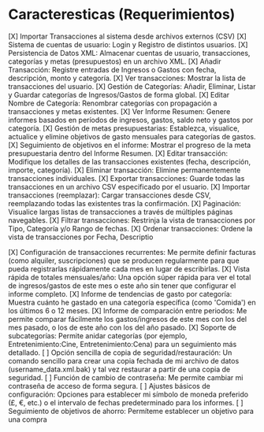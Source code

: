 # Caracteresticas (Requerimientos)

[X] Importar Transacciones al sistema desde archivos externos (CSV)
[X] Sistema de cuentas de usuario: Login y Registro de distintos usuarios.
[X] Persistencia de Datos XML: Almacenar cuentas de usuario, transacciones, categorías y metas (presupuestos) en un archivo XML.
[X] Añadir Transacción: Registre entradas de Ingresos o Gastos con fecha, descripción, monto y categoría.
[X] Ver transacciones: Mostrar la lista de transacciones del usuario.
[X] Gestión de Categorías: Añadir, Eliminar, Listar y Guardar categorías de Ingresos/Gastos de forma global.
[X] Editar Nombre de Categoría: Renombrar categorías con propagación a transacciones y metas existentes.
[X] Ver Informe Resumen: Genere informes basados en períodos de ingresos, gastos, saldo neto y gastos por categoría.
[X] Gestión de metas presupuestarias: Establezca, visualice, actualice y elimine objetivos de gasto mensuales para categorías de gastos.
[X] Seguimiento de objetivos en el informe: Mostrar el progreso de la meta presupuestaria dentro del Informe Resumen.
[X] Editar transacción: Modifique los detalles de las transacciones existentes (fecha, descripción, importe, categoría).
[X] Eliminar transacción: Elimine permanentemente transacciones individuales.
[X] Exportar transacciones: Guarde todas las transacciones en un archivo CSV especificado por el usuario.
[X] Importar transacciones (reemplazar): Cargar transacciones desde CSV, reemplazando todas las existentes tras la confirmación.
[X] Paginación: Visualice largas listas de transacciones a través de múltiples páginas navegables.
[X] Filtrar transacciones: Restrinja la vista de transacciones por Tipo, Categoría y/o Rango de fechas.
[X] Ordenar transacciones: Ordene la vista de transacciones por Fecha, Descriptio

[X] Configuración de transacciones recurrentes: Me permite definir facturas (como alquiler, suscripciones) que se producen regularmente para que pueda registrarlas rápidamente cada mes en lugar de escribirlas.
[X] Vista rápida de totales mensuales/año: Una opción súper rápida para ver el total de ingresos/gastos de este mes o este año sin tener que configurar el informe completo.
[X] Informe de tendencias de gasto por categoría: Muestra cuánto he gastado en una categoría específica (como 'Comida') en los últimos 6 o 12 meses.
[X] Informe de comparación entre periodos: Me permite comparar fácilmente los gastos/ingresos de este mes con los del mes pasado, o los de este año con los del año pasado.
[X] Soporte de subcategorías: Permite anidar categorías (por ejemplo, Entretenimiento:Cine, Entretenimiento:Cena) para un seguimiento más detallado.
[ ] Opción sencilla de copia de seguridad/restauración: Un comando sencillo para crear una copia fechada de mi archivo de datos (username_data.xml.bak) y tal vez restaurar a partir de una copia de seguridad.
[ ] Función de cambio de contraseña: Me permite cambiar mi contraseña de acceso de forma segura.
[ ] Ajustes básicos de configuración: Opciones para establecer mi símbolo de moneda preferido (£, €, etc.) o el intervalo de fechas predeterminado para los informes.
[ ] Seguimiento de objetivos de ahorro: Permíteme establecer un objetivo para una compra 
